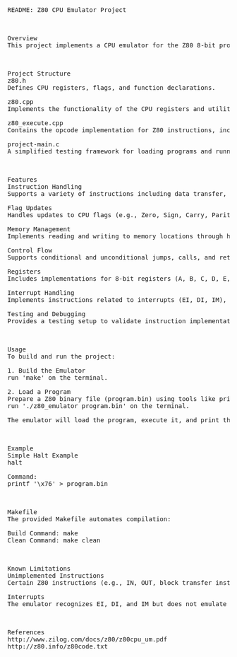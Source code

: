 <pre>README: Z80 CPU Emulator Project


  
Overview
This project implements a CPU emulator for the Z80 8-bit processor. The emulator interprets and executes a subset of Z80 instructions, simulating the CPU's behavior and managing its state, including registers, flags, memory, and program counter (PC). The emulator is built in C++ with modularity and expandability in mind.



Project Structure
z80.h
Defines CPU registers, flags, and function declarations.

z80.cpp
Implements the functionality of the CPU registers and utility functions for manipulating the CPU's state.

z80_execute.cpp
Contains the opcode implementation for Z80 instructions, including ALU operations, branching, memory interactions, and bitwise operations.

project-main.c
A simplified testing framework for loading programs and running them on the emulator.


  
Features
Instruction Handling
Supports a variety of instructions including data transfer, arithmetic, logical, and branching.
  
Flag Updates
Handles updates to CPU flags (e.g., Zero, Sign, Carry, Parity/Overflow, Half-Carry, Subtract) based on operations performed.

Memory Management
Implements reading and writing to memory locations through helper functions (z80_mem_read, z80_mem_write).

Control Flow
Supports conditional and unconditional jumps, calls, and returns.

Registers
Includes implementations for 8-bit registers (A, B, C, D, E, H, L) and 16-bit register pairs (BC, DE, HL).

Interrupt Handling
Implements instructions related to interrupts (EI, DI, IM), although no actual interrupt emulation is performed.

Testing and Debugging
Provides a testing setup to validate instruction implementation and CPU behavior.



Usage
To build and run the project:

1. Build the Emulator
run 'make' on the terminal.

2. Load a Program
Prepare a Z80 binary file (program.bin) using tools like printf or a Z80 assembler.
run './z80_emulator program.bin' on the terminal.

The emulator will load the program, execute it, and print the CPU state upon encountering a HALT instruction.


  
Example
Simple Halt Example
halt

Command:
printf '\x76' > program.bin


  
Makefile
The provided Makefile automates compilation:

Build Command: make
Clean Command: make clean


  
Known Limitations
Unimplemented Instructions
Certain Z80 instructions (e.g., IN, OUT, block transfer instructions) are not supported and are treated as NOPs.

Interrupts
The emulator recognizes EI, DI, and IM but does not emulate hardware interrupts.


  
References
http://www.zilog.com/docs/z80/z80cpu_um.pdf
http://z80.info/z80code.txt

</pre>
